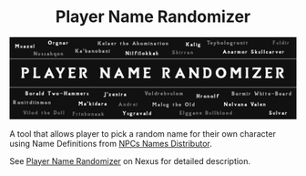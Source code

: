 <h1 align="center">
Player Name Randomizer

</h1>

![Splash](https://github.com/adya/Player-Name-Randomizer/blob/main/images/splash.png)

A tool that allows player to pick a random name for their own character using Name Definitions from [NPCs Names Distributor](https://www.nexusmods.com/skyrimspecialedition/mods/73081).

See [Player Name Randomizer](https://www.nexusmods.com/skyrimspecialedition/mods/92438) on Nexus for detailed description.
